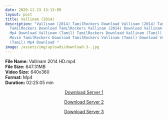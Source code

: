 ```yaml
---
date: 2020-11-23 13:13:09
layout: post
title: Vallinam (2014)
description: "Vallinam (2014) TamilRockers Download Vallinam (2014) Tamil Movie
  TamilRockers Download TamilRockers Vallinam (2014) Download Vallinam (2014)
  Mp4 Download Vallinam (Tamil) TamilRockers Download Vallinam (Tamil) Tamil
  Movie TamilRockers Download TamilRockers Vallinam (Tamil) Download Vallinam
  (Tamil) Mp4 Download "
image: /assets/img/uploads/download-3-.jpg
---
```

<!--StartFragment-->

**File Name:** Vallinam 2014 HD.mp4\
**File Size:** 647.31MB\
**Video Size:** 640x360\
**Format:** Mp4\
**Duration:** 02:25:05 min

<!--EndFragment-->

<center>

<a href="http://s27.uptofiles.net//files/Tamil%20HD%20Mobile%20Movies/Vallinam%20(2014)/Vallinam%20(Original)/Vallinam%20(Tamil)/Vallinam%20(640x360)/Vallinam%202014%20HD.mp4" class="myButton">Download Server 1</a>

<a href="http://s27.uptofiles.net//files/Tamil%20HD%20Mobile%20Movies/Vallinam%20(2014)/Vallinam%20(Original)/Vallinam%20(Tamil)/Vallinam%20(640x360)/Vallinam%202014%20HD.mp4" class="myButton">Download Server 2</a>

<a href="http://s27.uptofiles.net//files/Tamil%20HD%20Mobile%20Movies/Vallinam%20(2014)/Vallinam%20(Original)/Vallinam%20(Tamil)/Vallinam%20(640x360)/Vallinam%202014%20HD.mp4" class="myButton">Download Server 3</a>

</center>